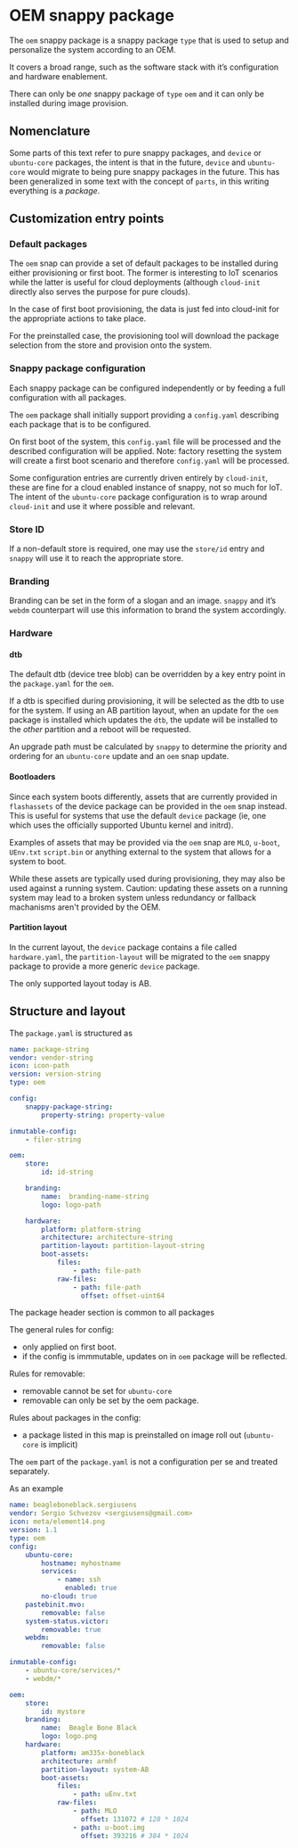# OEM snappy package

The `oem` snappy package is a snappy package `type` that is used to setup and
personalize the system according to an OEM.

It covers a broad range, such as the software stack with it’s configuration and
hardware enablement.

There can only be *one* snappy package of `type` `oem` and it can only be
installed during image provision.

## Nomenclature

Some parts of this text refer to pure snappy packages, and `device` or
`ubuntu-core` packages, the intent is that in the future, `device` and
`ubuntu-core` would migrate to being pure snappy packages in the future. This
has been generalized in some text with the concept of `parts`, in this writing
everything is a *package*.

## Customization entry points

### Default packages

The `oem` snap can provide a set of default packages to be installed during
either provisioning or first boot. The former is interesting to IoT scenarios
while the latter is useful for cloud deployments (although `cloud-init`
directly also serves the purpose for pure clouds).

In the case of first boot provisioning, the data is just fed into cloud-init for
the appropriate actions to take place.

For the preinstalled case, the provisioning tool will download the package
selection from the store and provision onto the system.

### Snappy package configuration

Each snappy package can be configured independently or by feeding a full
configuration with all packages.

The `oem` package shall initially support providing a `config.yaml` describing
each package that is to be configured.

On first boot of the system, this `config.yaml` file will be processed and the
described configuration will be applied. Note: factory resetting the system
will create a first boot scenario and therefore `config.yaml` will be
processed.

Some configuration entries are currently driven entirely by `cloud-init`,
these are fine for a cloud enabled instance of snappy, not so much for IoT.
The intent of the `ubuntu-core` package configuration is to wrap around
`cloud-init` and use it where possible and relevant.

### Store ID

If a non-default store is required, one may use the `store/id` entry and
`snappy` will use it to reach the appropriate store.

### Branding

Branding can be set in the form of a slogan and an image. `snappy` and it’s
`webdm` counterpart will use this information to brand the system accordingly.

### Hardware

#### dtb

The default dtb (device tree blob) can be overridden by a key entry point in
the `package.yaml` for the `oem`.

If a dtb is specified during provisioning, it will be selected as the dtb to
use for the system. If using an AB partition layout, when an update for the
`oem` package is installed which updates the `dtb`, the update will be
installed to the *other* partition and a reboot will be requested.

An upgrade path must be calculated by `snappy` to determine the priority and
ordering for an `ubuntu-core` update and an `oem` snap update.

#### Bootloaders

Since each system boots differently, assets that are currently provided in
`flashassets` of the device package can be provided in the `oem` snap instead.
This is useful for systems that use the default `device` package (ie, one which
uses the officially supported Ubuntu kernel and initrd).

Examples of assets that may be provided via the `oem` snap are `MLO`, `u-boot`,
`UEnv.txt` `script.bin` or anything external to the system that allows for a
system to boot.

While these assets are typically used during provisioning, they may also be
used against a running system. Caution: updating these assets on a running
system may lead to a broken system unless redundancy or fallback machanisms
aren't provided by the OEM.

#### Partition layout

In the current layout, the `device` package contains a file called
`hardware.yaml`, the `partition-layout` will be migrated to the `oem` snappy 
package to provide a more generic `device` package.

The only supported layout today is AB.

## Structure and layout

The `package.yaml` is structured as

```yaml
name: package-string
vendor: vendor-string
icon: icon-path
version: version-string
type: oem

config:
    snappy-package-string:
        property-string: property-value

inmutable-config:
    - filer-string

oem:
    store:
        id: id-string

    branding:
        name:  branding-name-string
        logo: logo-path

    hardware:
        platform: platform-string
        architecture: architecture-string
        partition-layout: partition-layout-string
        boot-assets:
            files:
                - path: file-path
            raw-files:
                - path: file-path
                  offset: offset-uint64
```

The package header section is common to all packages

The general rules for config:

- only applied on first boot.
- if the config is immmutable, updates on in `oem` package will be reflected.

Rules for removable:

- removable cannot be set for `ubuntu-core`
- removable can only be set by the oem package.

Rules about packages in the config:

- a package listed in this map is preinstalled on image roll out (`ubuntu-core`
  is implicit)

The `oem` part of the `package.yaml` is not a configuration per se and treated
separately.

As an example

```yaml
name: beagleboneblack.sergiusens
vendor: Sergio Schvezov <sergiusens@gmail.com>
icon: meta/element14.png
version: 1.1
type: oem
config:
    ubuntu-core:
        hostname: myhostname
        services:
            - name: ssh
              enabled: true
        no-cloud: true
    pastebinit.mvo:
        removable: false
    system-status.victor:
        removable: true
    webdm:
        removable: false

inmutable-config:
    - ubuntu-core/services/*
    - webdm/*

oem:
    store:
        id: mystore
    branding:
        name:  Beagle Bone Black
        logo: logo.png
    hardware:
        platform: am335x-boneblack
        architecture: armhf
        partition-layout: system-AB
        boot-assets:
            files:
                - path: uEnv.txt
            raw-files:
                - path: MLO
                  offset: 131072 # 128 * 1024
                - path: u-boot.img
                  offset: 393216 # 384 * 1024
```
